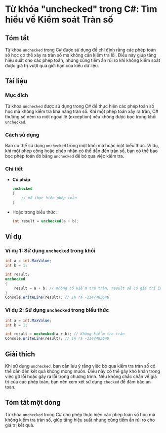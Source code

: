<!--
Meta Description: # Từ khóa "unchecked" trong C#: Tìm hiểu về Kiểm soát Tràn số ## Tóm tắt Từ khóa `unchecked` trong C# được sử dụng để chỉ định rằng các phép toán số h...
Meta Keywords: unchecked, trong, phép, int, kiểm
-->

# Từ khóa "unchecked" trong C#: Tìm hiểu về Kiểm soát Tràn số

## Tóm tắt
Từ khóa `unchecked` trong C# được sử dụng để chỉ định rằng các phép toán số học có thể xảy ra tràn số mà không cần kiểm tra lỗi. Điều này giúp tăng hiệu suất cho các phép toán, nhưng cũng tiềm ẩn rủi ro khi không kiểm soát được giá trị vượt quá giới hạn của kiểu dữ liệu.

## Tài liệu
### Mục đích
Từ khóa `unchecked` được sử dụng trong C# để thực hiện các phép toán số học mà không kiểm tra khả năng tràn số. Khi một phép toán xảy ra tràn, C# thường sẽ ném ra một ngoại lệ (exception) nếu không được bọc trong khối `unchecked`.

### Cách sử dụng
Bạn có thể sử dụng `unchecked` trong một khối mã hoặc một biểu thức. Ví dụ, khi một phép cộng hoặc phép nhân có thể dẫn đến tràn số, bạn có thể bao bọc phép toán đó bằng `unchecked` để bỏ qua việc kiểm tra.

### Chi tiết
- **Cú pháp**: 
  ```csharp
  unchecked
  {
      // mã thực hiện phép toán
  }
  ```
- Hoặc trong biểu thức:
  ```csharp
  int result = unchecked(a + b);
  ```

## Ví dụ
### Ví dụ 1: Sử dụng `unchecked` trong khối
```csharp
int a = int.MaxValue;
int b = 1;

int result;
unchecked
{
    result = a + b; // Không có kiểm tra tràn, result sẽ có giá trị int.MinValue
}
Console.WriteLine(result); // In ra -2147483648
```

### Ví dụ 2: Sử dụng `unchecked` trong biểu thức
```csharp
int a = int.MaxValue;
int b = 1;

int result = unchecked(a + b); // Không kiểm tra tràn
Console.WriteLine(result); // In ra -2147483648
```

## Giải thích
Khi sử dụng `unchecked`, bạn cần lưu ý rằng việc bỏ qua kiểm tra tràn số có thể dẫn đến kết quả không mong muốn. Điều này có thể gây khó khăn trong việc gỡ lỗi hoặc gây ra lỗi trong chương trình. Nếu không chắc chắn về giá trị của các phép toán, bạn nên xem xét sử dụng `checked` để đảm bảo an toàn.

## Tóm tắt một dòng
Từ khóa `unchecked` trong C# cho phép thực hiện các phép toán số học mà không kiểm tra tràn số, giúp tăng hiệu suất nhưng cũng tiềm ẩn rủi ro cho giá trị kết quả.